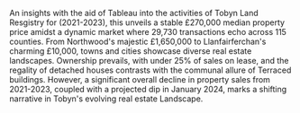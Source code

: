 An insights with the aid of Tableau into the activities of Tobyn Land Resgistry for (2021-2023), this unveils a stable £270,000 median property price amidst a dynamic market where 29,730 transactions echo across 115 counties. From Northwood's majestic £1,650,000 to Llanfairferchan's charming £10,000, towns and cities showcase diverse real estate landscapes. Ownership prevails, with under 25% of sales on lease, and the regality of detached houses contrasts with the communal allure of Terraced buildings. However, a significant overall decline in property sales from 2021-2023, coupled with a projected dip in January 2024, marks a shifting narrative in Tobyn's evolving real estate Landscape.
